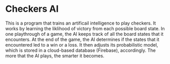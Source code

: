 # Checkers AI
This is a program that trains an artificail intelligence to play checkers. It works by learning the liklihood of victory from each possible board state. In one playthrough of a game, the AI keeps track of all the board states that it encounters. At the end of the game, the AI determines if the states that it encountered led to a win or a loss. It then adjusts its probabilistic model, which is stored in a cloud-based database (Firebase), accordingly. The more that the AI plays, the smarter it becomes.
